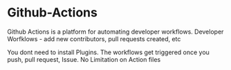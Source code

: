 # Github-Actions
Github Actions is a platform for automating developer workflows.
Developer Worfklows - add new contributors, pull requests created, etc

You dont need to install Plugins.
The workflows get triggered once you push, pull request, Issue.
No Limitation on Action files

